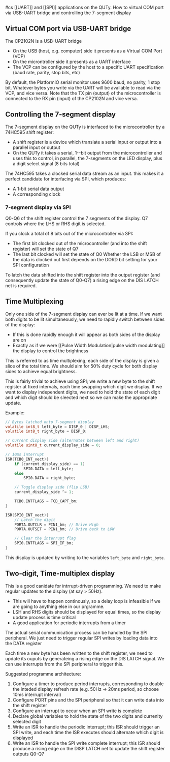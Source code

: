 #cs
[[UART]] and [[SPI]] applications on the QUTy. How to virtual COM port via USB-UART bridge and controlling the 7-segment display

## Virtual COM port via USB-UART bridge
The CP2102N is a USB-UART bridge
- On the USB (host, e.g. computer) side it presents as a Virtual COM Port (VCP)
- On the microntroller side it presents as a UART interface
- The VCP can be configured by the host to a specific UART specification (baud rate, parity, stop bits, etc)

By default, the PlatformIO serial monitor uses 9600 baud, no parity, 1 stop bit. Whatever bytes you write via the UART will be available to read via the VCP, and vice versa. Note that the TX pin (output) of the microcontroller is connected to the RX pin (input) of the CP2102N and vice versa.

## Controlling the 7-segment display
The 7-segment display on the QUTy is interfaced to the microcontroller by a 74HC595 shift register:
- A shift register is a device which translate a serial input or output into a parallel input or output
- On the QUTy it takes a serial, 1--bit output from the microcontroller and uses this to control, in parallel, the 7-segments on the LED display, plus a digit select signal (8 bits total)

The 74HC595 takes a clocked serial data stream as an input. this makes it a perfect candidate for interfacing via SPI, which produces:
- A 1-bit serial data output
- A corresponding clock

### 7-segment display via SPI
Q0-Q6 of the shift register control the 7 segments of the display. Q7 controls where the LHS or RHS digit is selected. 

If you clock a total of 8 bits out of the microcontroller via SPI:
- The first bit clocked out of the microcontroller (and into the shift register) will set the state of Q7
- The last bit clocked will set the state of Q0
Whether the LSB or MSB of the data is clocked out first depends on the DORD bit setting for your SPI configuration

To latch the data shifted into the shift register into the output register (and consequently update the state of Q0-Q7) a rising edge on the DIS LATCH net is required.

## Time Multiplexing
Only one side of the 7-segment display can ever be lit at a time. If we want both digits to be lit simultaneously, we need to rapidly switch between sides of the display:
- If this is done rapidly enough it will appear as both sides of the display are on
- Exactly as if we were [[Pulse Width Modulation|pulse width modulating]] the display to control the brightness

This is referred to as time multiplexing; each side of the display is given a slice of the total time. We should aim for 50% duty cycle for both display sides to achieve equal brightness.

This is fairly trivial to achieve using SPI; we write a new byte to the shift register at fixed intervals, each time swapping which digit we display. If we want to display independent digits, we need to hold the state of each digit and which digit should be sleected next so we can make the appropriate update.

Example:
```c
// Bytes latched onto 7-segment display
volatile int8_t left_byte = DISP_0 | DISP_LHS;
volatile int8_t right_byte = DISP_0;

// Current display side (alternates between left and right)
volatile uint8_t current_display_side = 0;

// 10ms interrupt
ISR(TCB0_INT_vect){
	if (current_display_side) == 1)
		SPI0.DATA = left_byte;
	else 
		SPI0.DATA = right_byte;

	// Toggle display side (flip LSB)
	current_display_side ^= 1;

	TCB0.INTFLAGS = TCB_CAPT_bm;
}

ISR(SPI0_INT_vect){
	// Latch the digit
	PORTA.OUTCLR = PIN1_bm; // Drive High
	PORTA.OUTSET = PIN1_bm; // Drive back to LOW

	// Clear the interrupt flag
	SPI0.INTFLAGS = SPI_IF_bm;
}
```
This display is updated by writing to the variables `left_byte` and `right_byte`.



## Two-digit, Time-multiplex display
This is a good canidate for intrrupt-driven programming. We need to make regular updates to the display (at say > 50Hz). 
- This will have to happen continously, so a delay loop is infeasible if we are going to anything else in our prgramme.
- LSH and RHS digits should be displayed for equal times, so the display update process is time critical
- A good application for periodic interrupts from a timer

The actual serial communication process can be handled by the SPI peripheral. We just need to trigger regular SPI writes by loading data into the DATA register

Each time a new byte has been written to the shift register, we need to update its ouputs by generateing a rising edge on the DIS LATCH signal. We can use interrupts from the SPI peripheral to trigger this.

Suggested programme architecture:
1. Configure a timer to produce period interrupts, corresponding to double the inteded display refresh rate (e.g. 50Hz -> 20ms period, so choose 10ms interrupt interval)
2. Configure PORT pins and the SPI peripheral so that it can write data into the shift register
3. Configure an interrupt to occur when an SPI write is complete 
4. Declare global variables to hold the state of the two digits and currenlty selected digit
5. Write an ISR to handle the periodic interrupt; this ISR should trigger an SPI write, and each time the ISR executes should alternate which digit is displayed
6. Write an ISR to handle the SPI write complete interrupt; this ISR should produce a rising edge on the DISP LATCH net to update the shift register outputs Q0-Q7